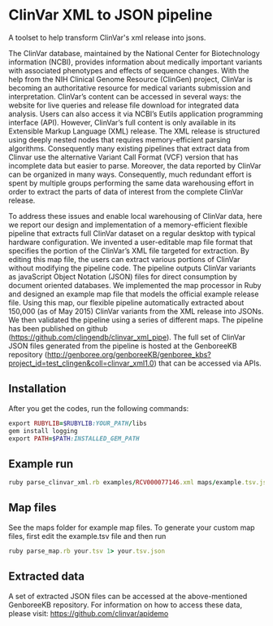 # ClinVar XML to JSON pipelineA toolset to help transform ClinVar's xml release into jsons.The ClinVar database, maintained by the National Center for Biotechnology information (NCBI), provides information about medically important variants with associated phenotypes and effects of sequence changes. With the help from the NIH Clinical Genome Resource (ClinGen) project, ClinVar is becoming an authoritative resource for medical variants submission and interpretation. ClinVar’s content can be accessed in several ways: the website for live queries and release file download for integrated data analysis. Users can also access it via NCBI’s Eutils application programming interface (API). However, ClinVar’s full content is only available in its Extensible Markup Language (XML) release. The XML release is structured using deeply nested nodes that requires memory-efficient parsing algorithms. Consequently many existing pipelines that extract data from Clinvar use the alternative Variant Call Format (VCF) version that has incomplete data but easier to parse. Moreover, the data reported by ClinVar can be organized in many ways. Consequently, much redundant effort is spent by multiple groups performing the same data warehousing effort in order to extract the parts of data of interest from the complete ClinVar release.  To address these issues and enable local warehousing of ClinVar data, here we report our design and implementation of a memory-efficient flexible pipeline that extracts full ClinVar dataset on a regular desktop with typical hardware configuration. We invented a user-editable map file format that specifies the portion of the ClinVar’s XML file targeted for extraction. By editing this map file, the users can extract various portions of ClinVar without modifying the pipeline code. The pipeline outputs ClinVar variants as javaScript Object Notation (JSON) files for direct consumption by document oriented databases. We implemented the map processor in Ruby and designed an example map file that models the official example release file. Using this map, our flexible pipeline automatically extracted about 150,000 (as of May 2015) ClinVar variants from the XML release into JSONs.  We then validated the pipeline using a series of different maps. The pipeline has been published on github (https://github.com/clingendb/clinvar_xml_pipe). The full set of ClinVar JSON files generated from the pipeline is hosted at the GenboreeKB repository (http://genboree.org/genboreeKB/genboree_kbs?project_id=test_clingen&coll=clinvar_xml1.0) that can be accessed via APIs.## InstallationAfter you get the codes, run the following commands:```rubyexport RUBYLIB=$RUBYLIB:YOUR_PATH/libsgem install loggingexport PATH=$PATH:INSTALLED_GEM_PATH```## Example run```rubyruby parse_clinvar_xml.rb examples/RCV000077146.xml maps/example.tsv.json```## Map filesSee the maps folder for example map files. To generate your custom map files, first edit the example.tsv file and then run```rubyruby parse_map.rb your.tsv 1> your.tsv.json```## Extracted dataA set of extracted JSON files can be accessed at the above-mentioned GenboreeKB repository. For information on how to access these data, please visit: https://github.com/clinvar/apidemo